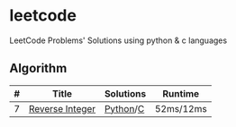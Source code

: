 # leetcode
LeetCode Problems' Solutions using python &amp; c languages

## Algorithm
|#|Title|Solutions|Runtime|
|--------|--------|--------|-------|
|7|[Reverse Integer](https://leetcode.com/problems/reverse-integer)|[Python](./algorithms/7_reverse_integer.md#Python)/[C](./algorithms/7_reverse_integer.md#C)|52ms/12ms|

